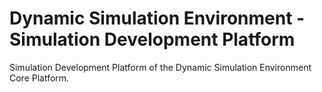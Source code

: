 # Dynamic Simulation Environment - Simulation Development Platform

Simulation Development Platform of the Dynamic Simulation Environment Core Platform.
